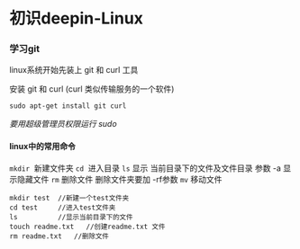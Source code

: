 # 初识deepin-Linux

### 学习git

 linux系统开始先装上 git 和 curl 工具

 安装 git 和 curl (curl 类似传输服务的一个软件)
 ```
sudo apt-get install git curl
 ```

 *要用超级管理员权限运行  sudo*

#### linux中的常用命令

` mkdir ` &nbsp;新建文件夹
`cd`&nbsp; 进入目录
`ls`  显示 当前目录下的文件及文件目录  参数 -a  显示隐藏文件
`rm`  删除文件  删除文件夹要加 -rf参数
`mv`  移动文件

```
mkdir test  //新建一个test文件夹
cd test     //进入test文件夹
ls          //显示当前目录下的文件
touch readme.txt   //创建readme.txt 文件
rm readme.txt   //删除文件

```
